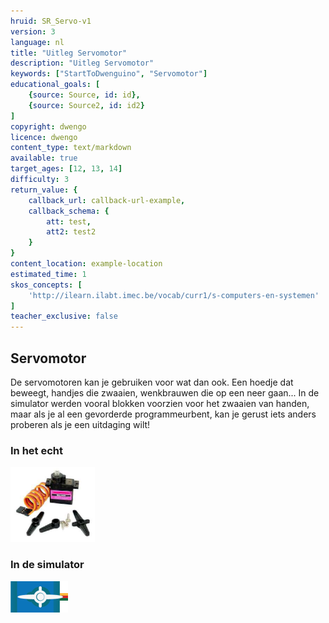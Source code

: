 ```yaml
---
hruid: SR_Servo-v1
version: 3
language: nl
title: "Uitleg Servomotor"
description: "Uitleg Servomotor"
keywords: ["StartToDwenguino", "Servomotor"]
educational_goals: [
    {source: Source, id: id}, 
    {source: Source2, id: id2}
]
copyright: dwengo
licence: dwengo
content_type: text/markdown
available: true
target_ages: [12, 13, 14]
difficulty: 3
return_value: {
    callback_url: callback-url-example,
    callback_schema: {
        att: test,
        att2: test2
    }
}
content_location: example-location
estimated_time: 1
skos_concepts: [
    'http://ilearn.ilabt.imec.be/vocab/curr1/s-computers-en-systemen'
]
teacher_exclusive: false
---
```


## Servomotor

De servomotoren kan je gebruiken voor wat dan ook. Een hoedje dat beweegt, handjes die zwaaien, wenkbrauwen die op een neer gaan... In de simulator werden vooral blokken voorzien voor het zwaaien van handen, maar als je al een gevorderde programmeurbent, kan je gerust iets anders proberen als je een uitdaging wilt!

### In het echt

![](embed/TempServo.png "Servomotor kit")  

### In de simulator

![](embed/Servo.png "Servomotor simulator")
